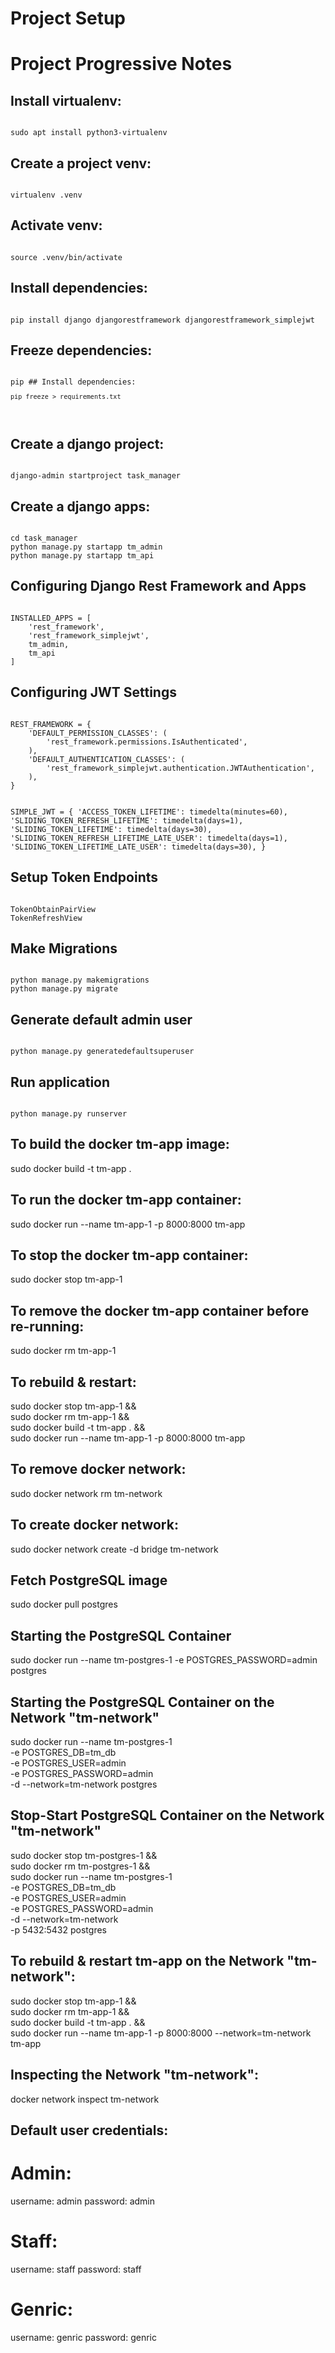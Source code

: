 # Project Setup

# Project Progressive Notes
## Install virtualenv: 
<code>
sudo apt install python3-virtualenv
</code>

## Create a project venv: 
<code>
virtualenv .venv
</code>

## Activate venv:
<code>
source .venv/bin/activate
</code>

## Install dependencies:
<code>
pip install django djangorestframework djangorestframework_simplejwt
</code>

## Freeze dependencies:
<code>
pip ## Install dependencies:
<code>
pip freeze > requirements.txt
</code>

</code>

## Create a django project:
<code>
django-admin startproject task_manager
</code>

## Create a django apps:
<code>
cd task_manager
python manage.py startapp tm_admin
python manage.py startapp tm_api
</code>


## Configuring Django Rest Framework and Apps
<code>
INSTALLED_APPS = [
    'rest_framework',
    'rest_framework_simplejwt',
    tm_admin,
    tm_api
]
</code>


## Configuring JWT Settings
<code>
REST_FRAMEWORK = {
    'DEFAULT_PERMISSION_CLASSES': (
        'rest_framework.permissions.IsAuthenticated',
    ),
    'DEFAULT_AUTHENTICATION_CLASSES': (
        'rest_framework_simplejwt.authentication.JWTAuthentication',
    ),
}

SIMPLE_JWT = {
    'ACCESS_TOKEN_LIFETIME': timedelta(minutes=60),
    'SLIDING_TOKEN_REFRESH_LIFETIME': timedelta(days=1),
    'SLIDING_TOKEN_LIFETIME': timedelta(days=30),
    'SLIDING_TOKEN_REFRESH_LIFETIME_LATE_USER': timedelta(days=1),
    'SLIDING_TOKEN_LIFETIME_LATE_USER': timedelta(days=30),
}
</code>

## Setup Token Endpoints
<code>
TokenObtainPairView
TokenRefreshView
</code>



## Make Migrations
<code>
python manage.py makemigrations
python manage.py migrate
</code>

## Generate default admin user
<code>
python manage.py generatedefaultsuperuser
</code>

## Run application
<code>
python manage.py runserver
</code>


## To build the docker tm-app image:
sudo docker build -t tm-app .

## To run the docker tm-app container:
sudo docker run --name tm-app-1 -p 8000:8000 tm-app

## To stop the docker tm-app container:
sudo docker stop tm-app-1

## To remove the docker tm-app container before re-running:
sudo docker rm tm-app-1

## To rebuild & restart:
sudo docker stop tm-app-1 && \
sudo docker rm tm-app-1 && \
sudo docker build -t tm-app . && \
sudo docker run --name tm-app-1 -p 8000:8000 tm-app

## To remove  docker network:
sudo docker network rm tm-network

## To create docker network:
sudo docker network create -d bridge tm-network

## Fetch PostgreSQL image
sudo docker pull postgres

## Starting the PostgreSQL Container
sudo docker run --name tm-postgres-1 -e POSTGRES_PASSWORD=admin postgres

## Starting the PostgreSQL Container on the Network "tm-network"
sudo docker run --name tm-postgres-1 \
-e POSTGRES_DB=tm_db \
-e POSTGRES_USER=admin \
-e POSTGRES_PASSWORD=admin \
-d --network=tm-network postgres

## Stop-Start PostgreSQL Container on the Network "tm-network"
sudo docker stop tm-postgres-1 && \
sudo docker rm tm-postgres-1 && \
sudo docker run --name tm-postgres-1 \
-e POSTGRES_DB=tm_db \
-e POSTGRES_USER=admin \
-e POSTGRES_PASSWORD=admin \
-d --network=tm-network \
-p 5432:5432 postgres

## To rebuild & restart tm-app on the Network "tm-network":
sudo docker stop tm-app-1 && \
sudo docker rm tm-app-1 && \
sudo docker build -t tm-app . && \
sudo docker run --name tm-app-1 -p 8000:8000 --network=tm-network tm-app

## Inspecting the Network "tm-network":
docker network inspect tm-network


## Default user credentials:
# Admin:
username: admin
password: admin
# Staff:
username: staff
password: staff
# Genric:
username: genric
password: genric
